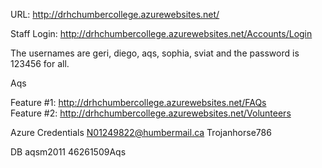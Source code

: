 URL: http://drhchumbercollege.azurewebsites.net/

Staff Login: http://drhchumbercollege.azurewebsites.net/Accounts/Login

The usernames are geri, diego, aqs, sophia, sviat and the password is 123456 for all.

Aqs

Feature #1: http://drhchumbercollege.azurewebsites.net/FAQs  
Feature #2: http://drhchumbercollege.azurewebsites.net/Volunteers

Azure Credentials
N01249822@humbermail.ca
Trojanhorse786

DB 
aqsm2011
46261509Aqs

